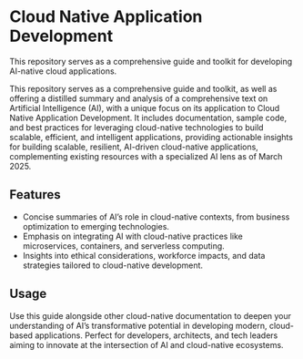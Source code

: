 # Cloud Native Application Development 
This repository serves as a comprehensive guide and toolkit for developing AI-native cloud applications. 


This repository serves as a comprehensive guide and toolkit, as well as offering a distilled summary and analysis of a comprehensive text on Artificial Intelligence (AI), with a unique focus on its application to Cloud Native Application Development. 
It includes documentation, sample code, and best practices for leveraging cloud-native technologies to build scalable, efficient, and intelligent applications, providing actionable insights for building scalable, resilient, AI-driven cloud-native applications, complementing existing resources with a specialized AI lens as of March 2025.

## Features
- Concise summaries of AI’s role in cloud-native contexts, from business optimization to emerging technologies.
- Emphasis on integrating AI with cloud-native practices like microservices, containers, and serverless computing.
- Insights into ethical considerations, workforce impacts, and data strategies tailored to cloud-native development.

## Usage
Use this guide alongside other cloud-native documentation to deepen your understanding of AI’s transformative potential in developing modern, cloud-based applications. Perfect for developers, architects, and tech leaders aiming to innovate at the intersection of AI and cloud-native ecosystems.
